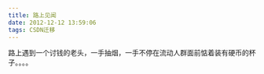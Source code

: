 ```yaml
---
title: 路上见闻
date: 2012-12-12 13:59:06
tags: CSDN迁移
---
```

   路上遇到一个讨钱的老头，一手抽烟，一手不停在流动人群面前惦着装有硬币的杯子。。。。  
   
 